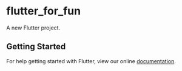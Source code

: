# flutter_for_fun

A new Flutter project.

## Getting Started

For help getting started with Flutter, view our online
[documentation](https://flutter.io/).
